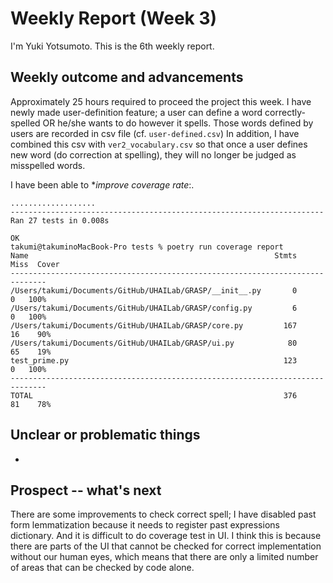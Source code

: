 # Weekly Report (Week 3)  
I'm Yuki Yotsumoto. This is the 6th weekly report.  

## Weekly outcome and advancements  
Approximately 25 hours required to proceed the project this week. I have newly made user-definition feature; a user can define a word correctly-spelled OR he/she wants to do however it spells. Those words defined by users are recorded in csv file (cf. `user-defined.csv`) In addition, I have combined this csv with `ver2_vocabulary.csv` so that once a user defines new word (do correction at spelling), they will no longer be judged as misspelled words.  

I have been able to **improve coverage rate*:.  
```
...................
----------------------------------------------------------------------
Ran 27 tests in 0.008s

OK
takumi@takuminoMacBook-Pro tests % poetry run coverage report
Name                                                       Stmts   Miss  Cover
------------------------------------------------------------------------------
/Users/takumi/Documents/GitHub/UHAILab/GRASP/__init__.py       0      0   100%
/Users/takumi/Documents/GitHub/UHAILab/GRASP/config.py         6      0   100%
/Users/takumi/Documents/GitHub/UHAILab/GRASP/core.py         167     16    90%
/Users/takumi/Documents/GitHub/UHAILab/GRASP/ui.py            80     65    19%
test_prime.py                                                123      0   100%
------------------------------------------------------------------------------
TOTAL                                                        376     81    78%
```

## Unclear or problematic things  
-   

## Prospect -- what's next  
There are some improvements to check correct spell; I have disabled past form lemmatization because it needs to register past expressions dictionary. And it is difficult to do coverage test in UI. I think this is because there are parts of the UI that cannot be checked for correct implementation without our human eyes, which means that there are only a limited number of areas that can be checked by code alone.  